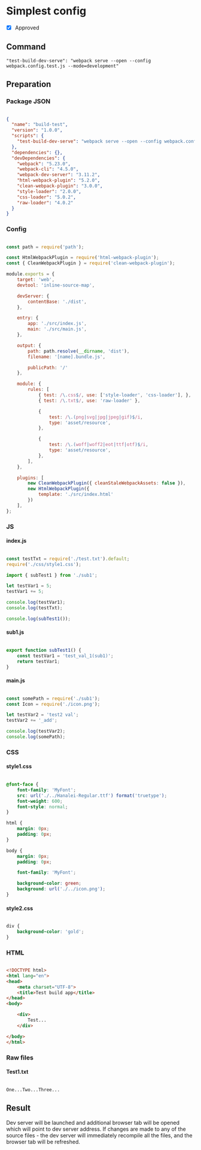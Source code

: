 # Simplest config

- [X] Approved

## Command

`"test-build-dev-serve": "webpack serve --open --config webpack.config.test.js --mode=development"`

## Preparation

### Package JSON

```json

{
  "name": "build-test",
  "version": "1.0.0",
  "scripts": {
    "test-build-dev-serve": "webpack serve --open --config webpack.config.test.js --mode=development"
  },
  "dependencies": {},
  "devDependencies": {
    "webpack": "5.23.0",
    "webpack-cli": "4.5.0",
    "webpack-dev-server": "3.11.2",
    "html-webpack-plugin": "5.2.0",
    "clean-webpack-plugin": "3.0.0",
    "style-loader": "2.0.0",
    "css-loader": "5.0.2",
    "raw-loader": "4.0.2"
  }
}

```

### Config

```javascript

const path = require('path');

const HtmlWebpackPlugin = require('html-webpack-plugin');
const { CleanWebpackPlugin } = require('clean-webpack-plugin');

module.exports = {
    target: 'web',
    devtool: 'inline-source-map',

    devServer: {
        contentBase: './dist',
    },

    entry: {
        app: './src/index.js',
        main: './src/main.js',
    },

    output: {
        path: path.resolve(__dirname, 'dist'),
        filename: '[name].bundle.js',

        publicPath: '/'
    },

    module: {
        rules: [
            { test: /\.css$/, use: ['style-loader', 'css-loader'], },
            { test: /\.txt$/, use: 'raw-loader' },

            {
                test: /\.(png|svg|jpg|jpeg|gif)$/i,
                type: 'asset/resource',
            },

            {
                test: /\.(woff|woff2|eot|ttf|otf)$/i,
                type: 'asset/resource',
            },
        ],
    },

    plugins: [
        new CleanWebpackPlugin({ cleanStaleWebpackAssets: false }),
        new HtmlWebpackPlugin({
            template: './src/index.html'
        })
    ],
};

```

### JS

#### index.js

```javascript

const testTxt = require('./test.txt').default;
require('./css/style1.css');

import { subTest1 } from './sub1';

let testVar1 = 5;
testVar1 += 5;

console.log(testVar1);
console.log(testTxt);

console.log(subTest1());

```

#### sub1.js

```javascript

export function subTest1() {
    const testVar1 = 'test_val_1(sub1)';
    return testVar1;
}

```

#### main.js

```javascript

const somePath = require('./sub1');
const Icon = require('./icon.png');

let testVar2 = 'test2 val';
testVar2 += '_add';

console.log(testVar2);
console.log(somePath);

```

### CSS

#### style1.css

```css

@font-face {
    font-family: 'MyFont';
    src: url('./../Hanalei-Regular.ttf') format('truetype');
    font-weight: 600;
    font-style: normal;
}

html {
    margin: 0px;
    padding: 0px;
}

body {
    margin: 0px;
    padding: 0px;

    font-family: 'MyFont';

    background-color: green;
    background: url('./../icon.png');
}

```

#### style2.css

```css

div {
    background-color: 'gold';
}

```

### HTML

```html

<!DOCTYPE html>
<html lang="en">
<head>
    <meta charset="UTF-8">
    <title>Test build app</title>
</head>
<body>

    <div>
        Test...
    </div>

</body>
</html>

```

### Raw files

#### Test1.txt

```text

One...Two...Three...

```

## Result

Dev server will be launched and additional browser tab will be opened which will point to dev server address. If changes are made to any of the source files - the dev server will immediately 
recompile all the files, and the browser tab will be refreshed.

